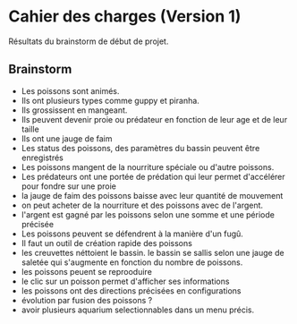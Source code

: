 # Cahier des charges (Version 1)

Résultats du brainstorm de début de projet.

## Brainstorm 

- Les poissons sont animés.
- Ils ont plusieurs types comme guppy et piranha.
- Ils grossissent en mangeant.
- Ils peuvent devenir proie ou prédateur en fonction de leur age et de leur taille 
- Ils ont une jauge de faim 
- Les status des poissons, des paramètres du bassin peuvent être enregistrés 
- Les poissons mangent de la nourriture spéciale ou d'autre poissons. 
- Les prédateurs ont une portée de prédation qui leur permet d'accélérer pour fondre sur une proie
- la jauge de faim des poissons baisse avec leur quantité de mouvement
- on peut acheter de la nourriture et des poissons avec de l'argent. 
- l'argent est gagné par les poissons selon une somme et une période précisée
- Les poissons peuvent se défendrent à la manière d'un fugû. 
- Il faut un outil de création rapide des poissons 
- les creuvettes néttoient le bassin. le bassin se sallis selon une jauge de saletée qui s'augmente en fonction du nombre de poissons. 
- les poissons peuent se reprooduire 
- le clic sur un poisson permet d'afficher ses informations
- les poissons ont des directions précisées en configurations 
- évolution par fusion des poissons ? 
- avoir plusieurs aquarium selectionnables dans un menu précis.
